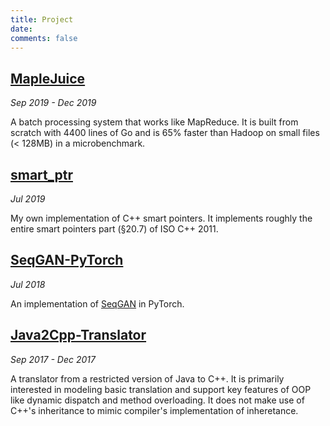 ```yaml
---
title: Project
date:
comments: false
---
```


## [MapleJuice](../MapleJuice)

*Sep 2019 - Dec 2019*

A batch processing system that works like MapReduce. It is built from scratch with 4400 lines of Go and is 65% faster than Hadoop on small files (< 128MB) in a microbenchmark.

## [smart_ptr](../smart_ptr)

*Jul 2019*

My own implementation of C++ smart pointers. It implements roughly the entire smart pointers part (§20.7) of ISO C++ 2011.

## [SeqGAN-PyTorch](../SeqGAN-PyTorch)

*Jul 2018*

An implementation of [SeqGAN](https://arxiv.org/pdf/1609.05473.pdf) in PyTorch.

## [Java2Cpp-Translator](../Java2Cpp-Translator)

*Sep 2017 - Dec 2017*

A translator from a restricted version of Java to C++. It is primarily interested in modeling basic translation and support key features of OOP like dynamic dispatch and method overloading. It does not make use of C++'s inheritance to mimic compiler's implementation of inheretance.
